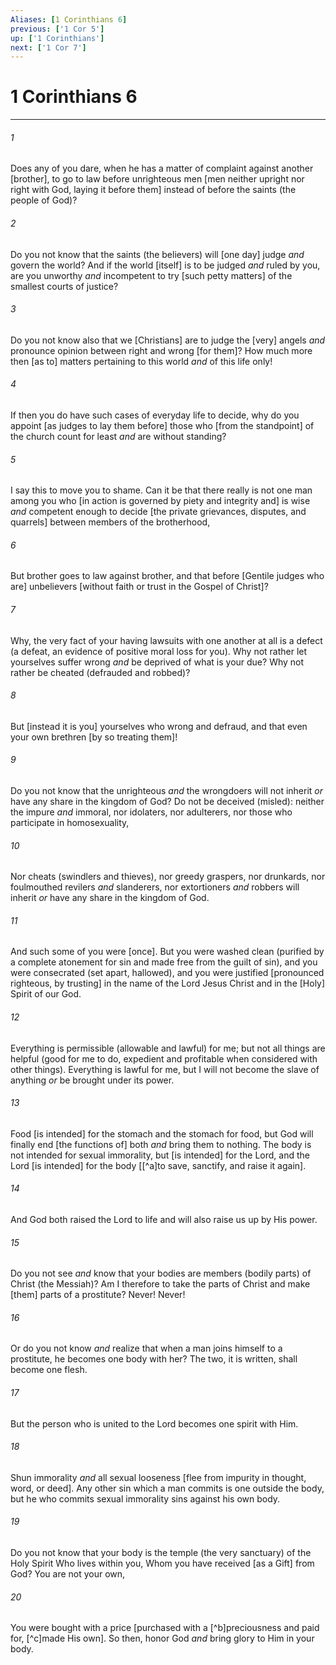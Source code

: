 ```yaml
---
Aliases: [1 Corinthians 6]
previous: ['1 Cor 5']
up: ['1 Corinthians']
next: ['1 Cor 7']
---
```

# 1 Corinthians 6

***














###### 1 






Does any of you dare, when he has a matter of complaint against another [brother], to go to law before unrighteous men [men neither upright nor right with God, laying it before them] instead of before the saints (the people of God)? 













###### 2 






Do you not know that the saints (the believers) will [one day] judge _and_ govern the world? And if the world [itself] is to be judged _and_ ruled by you, are you unworthy _and_ incompetent to try [such petty matters] of the smallest courts of justice? 













###### 3 






Do you not know also that we [Christians] are to judge the [very] angels _and_ pronounce opinion between right and wrong [for them]? How much more then [as to] matters pertaining to this world _and_ of this life only! 













###### 4 






If then you do have such cases of everyday life to decide, why do you appoint [as judges to lay them before] those who [from the standpoint] of the church count for least _and_ are without standing? 













###### 5 






I say this to move you to shame. Can it be that there really is not one man among you who [in action is governed by piety and integrity and] is wise _and_ competent enough to decide [the private grievances, disputes, and quarrels] between members of the brotherhood, 













###### 6 






But brother goes to law against brother, and that before [Gentile judges who are] unbelievers [without faith or trust in the Gospel of Christ]? 













###### 7 






Why, the very fact of your having lawsuits with one another at all is a defect (a defeat, an evidence of positive moral loss for you). Why not rather let yourselves suffer wrong _and_ be deprived of what is your due? Why not rather be cheated (defrauded and robbed)? 













###### 8 






But [instead it is you] yourselves who wrong and defraud, and that even your own brethren [by so treating them]! 













###### 9 






Do you not know that the unrighteous _and_ the wrongdoers will not inherit _or_ have any share in the kingdom of God? Do not be deceived (misled): neither the impure _and_ immoral, nor idolaters, nor adulterers, nor those who participate in homosexuality, 













###### 10 






Nor cheats (swindlers and thieves), nor greedy graspers, nor drunkards, nor foulmouthed revilers _and_ slanderers, nor extortioners _and_ robbers will inherit _or_ have any share in the kingdom of God. 













###### 11 






And such some of you were [once]. But you were washed clean (purified by a complete atonement for sin and made free from the guilt of sin), and you were consecrated (set apart, hallowed), and you were justified [pronounced righteous, by trusting] in the name of the Lord Jesus Christ and in the [Holy] Spirit of our God. 













###### 12 






Everything is permissible (allowable and lawful) for me; but not all things are helpful (good for me to do, expedient and profitable when considered with other things). Everything is lawful for me, but I will not become the slave of anything _or_ be brought under its power. 













###### 13 






Food [is intended] for the stomach and the stomach for food, but God will finally end [the functions of] both _and_ bring them to nothing. The body is not intended for sexual immorality, but [is intended] for the Lord, and the Lord [is intended] for the body [[^a]to save, sanctify, and raise it again]. 













###### 14 






And God both raised the Lord to life and will also raise us up by His power. 













###### 15 






Do you not see _and_ know that your bodies are members (bodily parts) of Christ (the Messiah)? Am I therefore to take the parts of Christ and make [them] parts of a prostitute? Never! Never! 













###### 16 






Or do you not know _and_ realize that when a man joins himself to a prostitute, he becomes one body with her? The two, it is written, shall become one flesh. 













###### 17 






But the person who is united to the Lord becomes one spirit with Him. 













###### 18 






Shun immorality _and_ all sexual looseness [flee from impurity in thought, word, or deed]. Any other sin which a man commits is one outside the body, but he who commits sexual immorality sins against his own body. 













###### 19 






Do you not know that your body is the temple (the very sanctuary) of the Holy Spirit Who lives within you, Whom you have received [as a Gift] from God? You are not your own, 













###### 20 






You were bought with a price [purchased with a [^b]preciousness and paid for, [^c]made His own]. So then, honor God _and_ bring glory to Him in your body.
